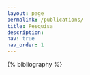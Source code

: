 ```yaml
---
layout: page
permalink: /publications/
title: Pesquisa
description: 
nav: true
nav_order: 1
---
```


<!-- _pages/publications.md -->

<div class="publications">

{% bibliography %}

</div>